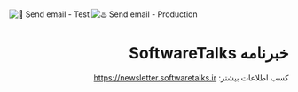 ![🍊 Send email - Test](https://github.com/softwaretalks/newsletter/workflows/%F0%9F%8D%8A%20Send%20email%20-%20Test/badge.svg) ![♨️ Send email - Production](https://github.com/softwaretalks/newsletter/workflows/%E2%99%A8%EF%B8%8F%20Send%20email%20-%20Production/badge.svg)
<div dir='rtl'>

# خبرنامه SoftwareTalks
کسب اطلاعات بیشتر:  https://newsletter.softwaretalks.ir

</div>
